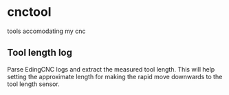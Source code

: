 # cnctool
tools accomodating my cnc

## Tool length log
Parse EdingCNC logs and extract the measured tool length. This will help setting the approximate length for making the rapid move downwards to the tool length sensor.
